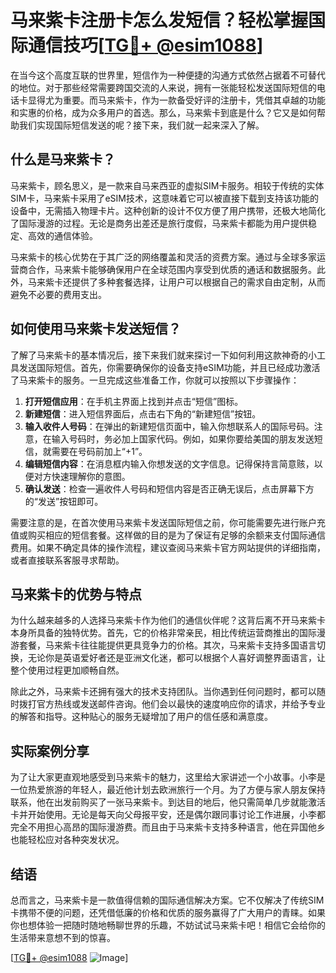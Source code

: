 # 马来紫卡注册卡怎么发短信？轻松掌握国际通信技巧[[TG💪+ @esim1088](https://t.me/s/esim1088)]

在当今这个高度互联的世界里，短信作为一种便捷的沟通方式依然占据着不可替代的地位。对于那些经常需要跨国交流的人来说，拥有一张能轻松发送国际短信的电话卡显得尤为重要。而马来紫卡，作为一款备受好评的注册卡，凭借其卓越的功能和实惠的价格，成为众多用户的首选。那么，马来紫卡到底是什么？它又是如何帮助我们实现国际短信发送的呢？接下来，我们就一起来深入了解。

## 什么是马来紫卡？

马来紫卡，顾名思义，是一款来自马来西亚的虚拟SIM卡服务。相较于传统的实体SIM卡，马来紫卡采用了eSIM技术，这意味着它可以被直接下载到支持该功能的设备中，无需插入物理卡片。这种创新的设计不仅方便了用户携带，还极大地简化了国际漫游的过程。无论是商务出差还是旅行度假，马来紫卡都能为用户提供稳定、高效的通信体验。

马来紫卡的核心优势在于其广泛的网络覆盖和灵活的资费方案。通过与全球多家运营商合作，马来紫卡能够确保用户在全球范围内享受到优质的通话和数据服务。此外，马来紫卡还提供了多种套餐选择，让用户可以根据自己的需求自由定制，从而避免不必要的费用支出。

## 如何使用马来紫卡发送短信？

了解了马来紫卡的基本情况后，接下来我们就来探讨一下如何利用这款神奇的小工具发送国际短信。首先，你需要确保你的设备支持eSIM功能，并且已经成功激活了马来紫卡的服务。一旦完成这些准备工作，你就可以按照以下步骤操作：

1. **打开短信应用**：在手机主界面上找到并点击“短信”图标。
2. **新建短信**：进入短信界面后，点击右下角的“新建短信”按钮。
3. **输入收件人号码**：在弹出的新建短信页面中，输入你想联系人的国际号码。注意，在输入号码时，务必加上国家代码。例如，如果你要给美国的朋友发送短信，就需要在号码前加上“+1”。
4. **编辑短信内容**：在消息框内输入你想发送的文字信息。记得保持言简意赅，以便对方快速理解你的意图。
5. **确认发送**：检查一遍收件人号码和短信内容是否正确无误后，点击屏幕下方的“发送”按钮即可。

需要注意的是，在首次使用马来紫卡发送国际短信之前，你可能需要先进行账户充值或购买相应的短信套餐。这样做的目的是为了保证有足够的余额来支付国际通信费用。如果不确定具体的操作流程，建议查阅马来紫卡官方网站提供的详细指南，或者直接联系客服寻求帮助。

## 马来紫卡的优势与特点

为什么越来越多的人选择马来紫卡作为他们的通信伙伴呢？这背后离不开马来紫卡本身所具备的独特优势。首先，它的价格非常亲民，相比传统运营商推出的国际漫游套餐，马来紫卡往往能提供更具竞争力的价格。其次，马来紫卡支持多国语言切换，无论你是英语爱好者还是亚洲文化迷，都可以根据个人喜好调整界面语言，让整个使用过程更加顺畅自然。

除此之外，马来紫卡还拥有强大的技术支持团队。当你遇到任何问题时，都可以随时拨打官方热线或发送邮件咨询。他们会以最快的速度响应你的请求，并给予专业的解答和指导。这种贴心的服务无疑增加了用户的信任感和满意度。

## 实际案例分享

为了让大家更直观地感受到马来紫卡的魅力，这里给大家讲述一个小故事。小李是一位热爱旅游的年轻人，最近他计划去欧洲旅行一个月。为了方便与家人朋友保持联系，他在出发前购买了一张马来紫卡。到达目的地后，他只需简单几步就能激活卡并开始使用。无论是每天向父母报平安，还是偶尔跟同事讨论工作进展，小李都完全不用担心高昂的国际漫游费。而且由于马来紫卡支持多种语言，他在异国他乡也能轻松应对各种突发状况。

## 结语

总而言之，马来紫卡是一款值得信赖的国际通信解决方案。它不仅解决了传统SIM卡携带不便的问题，还凭借低廉的价格和优质的服务赢得了广大用户的青睐。如果你也想体验一把随时随地畅聊世界的乐趣，不妨试试马来紫卡吧！相信它会给你的生活带来意想不到的惊喜。

[[TG💪+ @esim1088](https://t.me/s/esim1088) ![Image](https://i.postimg.cc/4NQfJmqS/Snipaste-2025-05-13-00-14-12.png)]